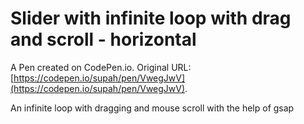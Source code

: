 # Slider with infinite loop with drag and scroll - horizontal

A Pen created on CodePen.io. Original URL: [https://codepen.io/supah/pen/VwegJwV](https://codepen.io/supah/pen/VwegJwV).

An infinite loop with dragging and mouse scroll with the help of gsap
